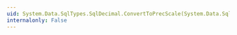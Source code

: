 ```yaml
---
uid: System.Data.SqlTypes.SqlDecimal.ConvertToPrecScale(System.Data.SqlTypes.SqlDecimal,System.Int32,System.Int32)
internalonly: False
---
```

